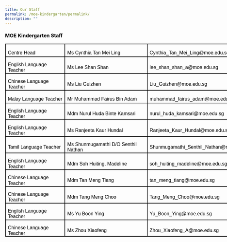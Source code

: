 ```yaml
---
title: Our Staff
permalink: /moe-kindergarten/permalink/
description: ""
---
```

<h3><span style="color: #000000;">MOE Kindergarten Staff</span></h3>
<table class="MsoNormalTable" style="width: 615.5pt; border-collapse: collapse; border: none; mso-border-alt: solid windowtext 1.5pt; mso-yfti-tbllook: 1184; mso-padding-alt: 0cm 5.4pt 0cm 5.4pt; mso-border-insideh: 1.5pt solid windowtext; mso-border-insidev: 1.5pt solid windowtext;" border="1" width="821" cellspacing="0" cellpadding="0">
<tbody>
<tr style="mso-yfti-irow: 0; mso-yfti-firstrow: yes; height: 31.75pt;">
<td style="width: 162.3pt; border: solid windowtext 1.5pt; padding: 0cm 5.4pt 0cm 5.4pt; height: 31.75pt;" width="216">
<p class="MsoNormal" style="margin-bottom: 0cm; line-height: 115%;"><span style="font-size: 12pt; line-height: 115%; font-family: Arial, sans-serif; color: #000000;">Centre Head</span></p>
</td>
<td style="width: 8.0cm; border: solid windowtext 1.5pt; border-left: none; mso-border-left-alt: solid windowtext 1.5pt; padding: 0cm 5.4pt 0cm 5.4pt; height: 31.75pt;" width="302">
<p class="MsoNormal" style="margin-bottom: 0cm; line-height: 115%;"><span style="font-size: 12pt; line-height: 115%; font-family: Arial, sans-serif; color: #000000;">Ms Cynthia Tan Mei Ling</span></p>
</td>
<td style="width: 226.4pt; border: solid windowtext 1.5pt; border-left: none; mso-border-left-alt: solid windowtext 1.5pt; padding: 0cm 5.4pt 0cm 5.4pt; height: 31.75pt;" width="302">
<p class="MsoNormal" style="margin-bottom: 0cm; line-height: 115%;"><span style="font-size: 12pt; line-height: 115%; font-family: Arial, sans-serif; color: #000000;">Cynthia_Tan_Mei_Ling@moe.edu.sg</span></p>
</td>
</tr>
<tr style="mso-yfti-irow: 1; height: 31.75pt;">
<td style="width: 162.3pt; border: solid windowtext 1.5pt; border-top: none; mso-border-top-alt: solid windowtext 1.5pt; padding: 0cm 5.4pt 0cm 5.4pt; height: 31.75pt;" width="216">
<p class="MsoNormal" style="margin-bottom: 0cm; line-height: 115%;"><span lang="EN-SG" style="font-size: 12pt; line-height: 115%; font-family: Arial, sans-serif; color: #000000;">English Language Teacher</span></p>
</td>
<td style="width: 8.0cm; border-top: none; border-left: none; border-bottom: solid windowtext 1.5pt; border-right: solid windowtext 1.5pt; mso-border-top-alt: solid windowtext 1.5pt; mso-border-left-alt: solid windowtext 1.5pt; padding: 0cm 5.4pt 0cm 5.4pt; height: 31.75pt;" width="302">
<p class="MsoNormal" style="margin-bottom: 0cm; line-height: 115%;"><span style="font-size: 12pt; line-height: 115%; font-family: Arial, sans-serif; color: #000000;">Ms Lee Shan Shan</span></p>
</td>
<td style="width: 226.4pt; border-top: none; border-left: none; border-bottom: solid windowtext 1.5pt; border-right: solid windowtext 1.5pt; mso-border-top-alt: solid windowtext 1.5pt; mso-border-left-alt: solid windowtext 1.5pt; padding: 0cm 5.4pt 0cm 5.4pt; height: 31.75pt;" width="302">
<p class="MsoNormal" style="margin-bottom: 0cm; line-height: 115%;"><span style="font-size: 12pt; line-height: 115%; font-family: Arial, sans-serif; color: #000000;">lee_shan_shan_a@moe.edu.sg</span></p>
</td>
</tr>
<tr style="mso-yfti-irow: 2; height: 31.75pt;">
<td style="width: 162.3pt; border: solid windowtext 1.5pt; border-top: none; mso-border-top-alt: solid windowtext 1.5pt; padding: 0cm 5.4pt 0cm 5.4pt; height: 31.75pt;" width="216">
<p class="MsoNormal" style="margin-bottom: 0cm; line-height: 115%;"><span lang="EN-SG" style="font-size: 12pt; line-height: 115%; font-family: Arial, sans-serif; color: #000000;">Chinese Language Teacher</span></p>
</td>
<td style="width: 8.0cm; border-top: none; border-left: none; border-bottom: solid windowtext 1.5pt; border-right: solid windowtext 1.5pt; mso-border-top-alt: solid windowtext 1.5pt; mso-border-left-alt: solid windowtext 1.5pt; padding: 0cm 5.4pt 0cm 5.4pt; height: 31.75pt;" width="302">
<p class="MsoNormal" style="margin-bottom: 0cm; line-height: 115%;"><span style="font-size: 12pt; line-height: 115%; font-family: Arial, sans-serif; color: #000000;">Ms Liu Guizhen</span></p>
</td>
<td style="width: 226.4pt; border-top: none; border-left: none; border-bottom: solid windowtext 1.5pt; border-right: solid windowtext 1.5pt; mso-border-top-alt: solid windowtext 1.5pt; mso-border-left-alt: solid windowtext 1.5pt; padding: 0cm 5.4pt 0cm 5.4pt; height: 31.75pt;" width="302">
<p class="MsoNormal" style="margin-bottom: 0cm; line-height: 115%;"><span style="font-size: 12pt; line-height: 115%; font-family: Arial, sans-serif; color: #000000;">Liu_Guizhen@moe.edu.sg</span></p>
</td>
</tr>
<tr style="mso-yfti-irow: 3; height: 31.75pt;">
<td style="width: 162.3pt; border: solid windowtext 1.5pt; border-top: none; mso-border-top-alt: solid windowtext 1.5pt; padding: 0cm 5.4pt 0cm 5.4pt; height: 31.75pt;" width="216">
<p class="MsoNormal" style="margin-bottom: 0cm; line-height: 115%;"><span lang="EN-SG" style="font-size: 12pt; line-height: 115%; font-family: Arial, sans-serif; color: #000000;">Malay Language Teacher</span></p>
</td>
<td style="width: 8.0cm; border-top: none; border-left: none; border-bottom: solid windowtext 1.5pt; border-right: solid windowtext 1.5pt; mso-border-top-alt: solid windowtext 1.5pt; mso-border-left-alt: solid windowtext 1.5pt; padding: 0cm 5.4pt 0cm 5.4pt; height: 31.75pt;" width="302">
<p class="MsoNormal" style="margin-bottom: 0cm; line-height: 115%;"><span style="font-size: 12pt; line-height: 115%; font-family: Arial, sans-serif; color: #000000;">Mr Muhammad Fairus Bin Adam</span></p>
</td>
<td style="width: 226.4pt; border-top: none; border-left: none; border-bottom: solid windowtext 1.5pt; border-right: solid windowtext 1.5pt; mso-border-top-alt: solid windowtext 1.5pt; mso-border-left-alt: solid windowtext 1.5pt; padding: 0cm 5.4pt 0cm 5.4pt; height: 31.75pt;" width="302">
<p class="MsoNormal" style="margin-bottom: 0cm; line-height: 115%;"><span style="font-size: 12pt; line-height: 115%; font-family: Arial, sans-serif; color: #000000;">muhammad_fairus_adam@moe.edu.sg</span></p>
</td>
</tr>
<tr style="mso-yfti-irow: 4; height: 31.75pt;">
<td style="width: 162.3pt; border: solid windowtext 1.5pt; border-top: none; mso-border-top-alt: solid windowtext 1.5pt; padding: 0cm 5.4pt 0cm 5.4pt; height: 31.75pt;" width="216">
<p class="MsoNormal" style="margin-bottom: 0cm; line-height: 115%;"><span lang="EN-SG" style="font-size: 12pt; line-height: 115%; font-family: Arial, sans-serif; color: #000000;">English Language Teacher</span></p>
</td>
<td style="width: 8.0cm; border-top: none; border-left: none; border-bottom: solid windowtext 1.5pt; border-right: solid windowtext 1.5pt; mso-border-top-alt: solid windowtext 1.5pt; mso-border-left-alt: solid windowtext 1.5pt; padding: 0cm 5.4pt 0cm 5.4pt; height: 31.75pt;" width="302">
<p class="MsoNormal" style="margin-bottom: 0cm; line-height: 115%;"><span style="font-size: 12pt; line-height: 115%; font-family: Arial, sans-serif; color: #000000;">Mdm Nurul Huda Binte Kamsari</span></p>
</td>
<td style="width: 226.4pt; border-top: none; border-left: none; border-bottom: solid windowtext 1.5pt; border-right: solid windowtext 1.5pt; mso-border-top-alt: solid windowtext 1.5pt; mso-border-left-alt: solid windowtext 1.5pt; padding: 0cm 5.4pt 0cm 5.4pt; height: 31.75pt;" width="302">
<p class="MsoNormal" style="margin-bottom: 0cm; line-height: 115%;"><span style="font-size: 12pt; line-height: 115%; font-family: Arial, sans-serif; color: #000000;">nurul_huda_kamsari@moe.edu.sg</span></p>
</td>
</tr>
<tr style="mso-yfti-irow: 5; height: 31.75pt;">
<td style="width: 162.3pt; border: solid windowtext 1.5pt; border-top: none; mso-border-top-alt: solid windowtext 1.5pt; padding: 0cm 5.4pt 0cm 5.4pt; height: 31.75pt;" width="216">
<p class="MsoNormal" style="margin-bottom: 0cm; line-height: 115%;"><span lang="EN-SG" style="font-size: 12pt; line-height: 115%; font-family: Arial, sans-serif; color: #000000;">English Language Teacher</span></p>
</td>
<td style="width: 8.0cm; border-top: none; border-left: none; border-bottom: solid windowtext 1.5pt; border-right: solid windowtext 1.5pt; mso-border-top-alt: solid windowtext 1.5pt; mso-border-left-alt: solid windowtext 1.5pt; padding: 0cm 5.4pt 0cm 5.4pt; height: 31.75pt;" width="302">
<p class="MsoNormal" style="margin-bottom: 0cm; line-height: 115%;"><span style="font-size: 12pt; line-height: 115%; font-family: Arial, sans-serif; color: #000000;">Ms Ranjeeta Kaur Hundal</span></p>
</td>
<td style="width: 226.4pt; border-top: none; border-left: none; border-bottom: solid windowtext 1.5pt; border-right: solid windowtext 1.5pt; mso-border-top-alt: solid windowtext 1.5pt; mso-border-left-alt: solid windowtext 1.5pt; padding: 0cm 5.4pt 0cm 5.4pt; height: 31.75pt;" width="302">
<p class="MsoNormal" style="margin-bottom: 0cm; line-height: 115%;"><span style="font-size: 12pt; line-height: 115%; font-family: Arial, sans-serif; color: #000000;">Ranjeeta_Kaur_Hundal@moe.edu.sg</span></p>
</td>
</tr>
<tr style="mso-yfti-irow: 6; height: 31.75pt;">
<td style="width: 162.3pt; border: solid windowtext 1.5pt; border-top: none; mso-border-top-alt: solid windowtext 1.5pt; padding: 0cm 5.4pt 0cm 5.4pt; height: 31.75pt;" width="216">
<p class="MsoNormal" style="margin-bottom: 0cm; line-height: 115%;"><span lang="EN-SG" style="font-size: 12pt; line-height: 115%; font-family: Arial, sans-serif; color: #000000;">Tamil Language Teacher</span></p>
</td>
<td style="width: 8.0cm; border-top: none; border-left: none; border-bottom: solid windowtext 1.5pt; border-right: solid windowtext 1.5pt; mso-border-top-alt: solid windowtext 1.5pt; mso-border-left-alt: solid windowtext 1.5pt; padding: 0cm 5.4pt 0cm 5.4pt; height: 31.75pt;" width="302">
<p class="MsoNormal" style="margin-bottom: 0cm; line-height: 115%;"><span style="font-size: 12pt; line-height: 115%; font-family: Arial, sans-serif; color: #000000;">Ms Shunmugamathi D/O Senthil Nathan</span></p>
</td>
<td style="width: 226.4pt; border-top: none; border-left: none; border-bottom: solid windowtext 1.5pt; border-right: solid windowtext 1.5pt; mso-border-top-alt: solid windowtext 1.5pt; mso-border-left-alt: solid windowtext 1.5pt; padding: 0cm 5.4pt 0cm 5.4pt; height: 31.75pt;" width="302">
<p class="MsoNormal" style="margin-bottom: 0cm; line-height: 115%;"><span style="font-size: 12pt; line-height: 115%; font-family: Arial, sans-serif; color: #000000;">Shunmugamathi_Senthil_Nathan@moe.edu.sg</span></p>
</td>
</tr>
<tr style="mso-yfti-irow: 7; height: 31.75pt;">
<td style="width: 162.3pt; border: solid windowtext 1.5pt; border-top: none; mso-border-top-alt: solid windowtext 1.5pt; padding: 0cm 5.4pt 0cm 5.4pt; height: 31.75pt;" width="216">
<p class="MsoNormal" style="margin-bottom: 0cm; line-height: 115%;"><span lang="EN-SG" style="font-size: 12pt; line-height: 115%; font-family: Arial, sans-serif; color: #000000;">English Language Teacher</span></p>
</td>
<td style="width: 8.0cm; border-top: none; border-left: none; border-bottom: solid windowtext 1.5pt; border-right: solid windowtext 1.5pt; mso-border-top-alt: solid windowtext 1.5pt; mso-border-left-alt: solid windowtext 1.5pt; padding: 0cm 5.4pt 0cm 5.4pt; height: 31.75pt;" width="302">
<p class="MsoNormal" style="margin-bottom: 0cm; line-height: 115%;"><span style="font-size: 12pt; line-height: 115%; font-family: Arial, sans-serif; color: #000000;">Mdm Soh Huiting, Madeline</span></p>
</td>
<td style="width: 226.4pt; border-top: none; border-left: none; border-bottom: solid windowtext 1.5pt; border-right: solid windowtext 1.5pt; mso-border-top-alt: solid windowtext 1.5pt; mso-border-left-alt: solid windowtext 1.5pt; padding: 0cm 5.4pt 0cm 5.4pt; height: 31.75pt;" width="302">
<p class="MsoNormal" style="margin-bottom: 0cm; line-height: 115%;"><span style="font-size: 12pt; line-height: 115%; font-family: Arial, sans-serif; color: #000000;">soh_huiting_madeline@moe.edu.sg</span></p>
</td>
</tr>
<tr style="mso-yfti-irow: 8; height: 31.75pt;">
<td style="width: 162.3pt; border: solid windowtext 1.5pt; border-top: none; mso-border-top-alt: solid windowtext 1.5pt; padding: 0cm 5.4pt 0cm 5.4pt; height: 31.75pt;" width="216">
<p class="MsoNormal" style="margin-bottom: 0cm; line-height: 115%;"><span lang="EN-SG" style="font-size: 12pt; line-height: 115%; font-family: Arial, sans-serif; color: #000000;">Chinese Language Teacher</span></p>
</td>
<td style="width: 8.0cm; border-top: none; border-left: none; border-bottom: solid windowtext 1.5pt; border-right: solid windowtext 1.5pt; mso-border-top-alt: solid windowtext 1.5pt; mso-border-left-alt: solid windowtext 1.5pt; padding: 0cm 5.4pt 0cm 5.4pt; height: 31.75pt;" width="302">
<p class="MsoNormal" style="margin-bottom: 0cm; line-height: 115%;"><span style="font-size: 12pt; line-height: 115%; font-family: Arial, sans-serif; color: #000000;">Mdm Tan Meng Tiang</span></p>
</td>
<td style="width: 226.4pt; border-top: none; border-left: none; border-bottom: solid windowtext 1.5pt; border-right: solid windowtext 1.5pt; mso-border-top-alt: solid windowtext 1.5pt; mso-border-left-alt: solid windowtext 1.5pt; padding: 0cm 5.4pt 0cm 5.4pt; height: 31.75pt;" width="302">
<p class="MsoNormal" style="margin-bottom: 0cm; line-height: 115%;"><span style="font-size: 12pt; line-height: 115%; font-family: Arial, sans-serif; color: #000000;">tan_meng_tiang@moe.edu.sg</span></p>
</td>
</tr>
<tr style="mso-yfti-irow: 9; height: 31.75pt;">
<td style="width: 162.3pt; border: solid windowtext 1.5pt; border-top: none; mso-border-top-alt: solid windowtext 1.5pt; padding: 0cm 5.4pt 0cm 5.4pt; height: 31.75pt;" width="216">
<p class="MsoNormal" style="margin-bottom: 0cm; line-height: 115%;"><span lang="EN-SG" style="font-size: 12pt; line-height: 115%; font-family: Arial, sans-serif; color: #000000;">Chinese Language Teacher</span></p>
</td>
<td style="width: 8.0cm; border-top: none; border-left: none; border-bottom: solid windowtext 1.5pt; border-right: solid windowtext 1.5pt; mso-border-top-alt: solid windowtext 1.5pt; mso-border-left-alt: solid windowtext 1.5pt; padding: 0cm 5.4pt 0cm 5.4pt; height: 31.75pt;" width="302">
<p class="MsoNormal" style="margin-bottom: 0cm; line-height: 115%;"><span style="font-size: 12pt; line-height: 115%; font-family: Arial, sans-serif; color: #000000;">Mdm Tang Meng Choo</span></p>
</td>
<td style="width: 226.4pt; border-top: none; border-left: none; border-bottom: solid windowtext 1.5pt; border-right: solid windowtext 1.5pt; mso-border-top-alt: solid windowtext 1.5pt; mso-border-left-alt: solid windowtext 1.5pt; padding: 0cm 5.4pt 0cm 5.4pt; height: 31.75pt;" width="302">
<p class="MsoNormal" style="margin-bottom: 0cm; line-height: 115%;"><span style="font-size: 12pt; line-height: 115%; font-family: Arial, sans-serif; color: #000000;">Tang_Meng_Choo@moe.edu.sg</span></p>
</td>
</tr>
<tr style="mso-yfti-irow: 10; height: 31.75pt;">
<td style="width: 162.3pt; border: solid windowtext 1.5pt; border-top: none; mso-border-top-alt: solid windowtext 1.5pt; padding: 0cm 5.4pt 0cm 5.4pt; height: 31.75pt;" width="216">
<p class="MsoNormal" style="margin-bottom: 0cm; line-height: 115%;"><span lang="EN-SG" style="font-size: 12pt; line-height: 115%; font-family: Arial, sans-serif; color: #000000;">English Language Teacher</span></p>
</td>
<td style="width: 8.0cm; border-top: none; border-left: none; border-bottom: solid windowtext 1.5pt; border-right: solid windowtext 1.5pt; mso-border-top-alt: solid windowtext 1.5pt; mso-border-left-alt: solid windowtext 1.5pt; padding: 0cm 5.4pt 0cm 5.4pt; height: 31.75pt;" width="302">
<p class="MsoNormal" style="margin-bottom: 0cm; line-height: 115%;"><span style="font-size: 12pt; line-height: 115%; font-family: Arial, sans-serif; color: #000000;">Ms Yu Boon Ying</span></p>
</td>
<td style="width: 226.4pt; border-top: none; border-left: none; border-bottom: solid windowtext 1.5pt; border-right: solid windowtext 1.5pt; mso-border-top-alt: solid windowtext 1.5pt; mso-border-left-alt: solid windowtext 1.5pt; padding: 0cm 5.4pt 0cm 5.4pt; height: 31.75pt;" width="302">
<p class="MsoNormal" style="margin-bottom: 0cm; line-height: 115%;"><span style="font-size: 12pt; line-height: 115%; font-family: Arial, sans-serif; color: #000000;">Yu_Boon_Ying@moe.edu.sg</span></p>
</td>
</tr>
<tr style="mso-yfti-irow: 11; mso-yfti-lastrow: yes; height: 31.75pt;">
<td style="width: 162.3pt; border: solid windowtext 1.5pt; border-top: none; mso-border-top-alt: solid windowtext 1.5pt; padding: 0cm 5.4pt 0cm 5.4pt; height: 31.75pt;" width="216">
<p class="MsoNormal" style="margin-bottom: 0cm; line-height: 115%;"><span lang="EN-SG" style="font-size: 12pt; line-height: 115%; font-family: Arial, sans-serif; color: #000000;">Chinese Language Teacher</span></p>
</td>
<td style="width: 8.0cm; border-top: none; border-left: none; border-bottom: solid windowtext 1.5pt; border-right: solid windowtext 1.5pt; mso-border-top-alt: solid windowtext 1.5pt; mso-border-left-alt: solid windowtext 1.5pt; padding: 0cm 5.4pt 0cm 5.4pt; height: 31.75pt;" width="302">
<p class="MsoNormal" style="margin-bottom: 0cm; line-height: 115%;"><span style="font-size: 12pt; line-height: 115%; font-family: Arial, sans-serif; color: #000000;">Ms Zhou Xiaofeng</span></p>
</td>
<td style="width: 226.4pt; border-top: none; border-left: none; border-bottom: solid windowtext 1.5pt; border-right: solid windowtext 1.5pt; mso-border-top-alt: solid windowtext 1.5pt; mso-border-left-alt: solid windowtext 1.5pt; padding: 0cm 5.4pt 0cm 5.4pt; height: 31.75pt;" width="302">
<p class="MsoNormal" style="margin-bottom: 0cm; line-height: 115%;"><span style="font-size: 12pt; line-height: 115%; font-family: Arial, sans-serif; color: #000000;">Zhou_Xiaofeng_A@moe.edu.sg</span></p>
</td>
</tr>
</tbody>
</table>